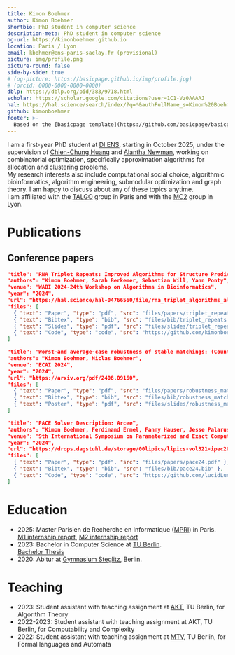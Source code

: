 ```yaml
---
title: Kimon Boehmer
author: Kimon Boehmer
shortbio: PhD student in computer science
description-meta: PhD student in computer science
og-url: https://kimonboehmer.github.io
location: Paris / Lyon
email: kbohmer@ens-paris-saclay.fr (provisional)
picture: img/profile.png
picture-round: false
side-by-side: true
# (og-picture: https://basicpage.github.io/img/profile.jpg)
# (orcid: 0000-0000-0000-0000)
dblp: https://dblp.org/pid/383/9718.html
scholar: https://scholar.google.com/citations?user=1C1-Vz0AAAAJ
hal: https://hal.science/search/index/?q=*&authFullName_s=Kimon%20Boehmer
github: kimonboehmer
footer: >-
  Based on the [basicpage template](https://github.com/basicpage/basicpage.github.io) by Yannick Forster and Théo Winterhalter.
---
```


I am a first-year PhD student at [DI ENS](https://www.di.ens.fr/), starting in October 2025, <!--and [LIP Lyon](https://www.ens-lyon.fr/LIP/)--> under the supervision of [Chien-Chung Huang](https://www.di.ens.fr/~cchuang/) and [Alantha Newman](https://pagesperso.g-scop.grenoble-inp.fr/~newmana/), working on combinatorial optimization, specifically approximation algorithms for allocation and clustering problems.  
My research interests also include computational social choice, algorithmic bioinformatics, algorithm engineering, submodular optimization and graph theory.
I am happy to discuss about any of these topics anytime.  
I am affiliated with the [TALGO](https://www.di.ens.fr/talgo) group in Paris and with the [MC2](https://www.ens-lyon.fr/LIP/MC2/) group in Lyon.  


# Publications

## Conference papers

``` json {.paper}
"title": "RNA Triplet Repeats: Improved Algorithms for Structure Prediction and Interactions",
"authors": "Kimon Boehmer, Sarah Berkemer, Sebastian Will, Yann Ponty",
"venue": "WABI 2024-24th Workshop on Algorithms in Bioinformatics",
"year": "2024",
"url": "https://hal.science/hal-04766560/file/rna_triplet_algorithms_almob-5.pdf",
"files": [
  { "text": "Paper", "type": "pdf", "src": "files/papers/triplet_repeats.pdf" },
  { "text": "Bibtex", "type": "bib", "src": "files/bib/triplet_repeats.bib" },
  { "text": "Slides", "type": "pdf", "src": "files/slides/triplet_repeats_slides.pdf" },
  { "text": "Code", "type": "code", "src": "https://github.com/kimonboehmer/soupfold" }
]
```
``` json {.paper}
"title": "Worst-and average-case robustness of stable matchings: (Counting) complexity and experiments",
"authors": "Kimon Boehmer, Niclas Boehmer",
"venue": "ECAI 2024",
"year": "2024",
"url": "https://arxiv.org/pdf/2408.09160",
"files": [
  { "text": "Paper", "type": "pdf", "src": "files/papers/robustness_matchings.pdf" },
  { "text": "Bibtex", "type": "bib", "src": "files/bib/robustness_matchings.bib" },
  { "text": "Poster", "type": "pdf", "src": "files/slides/robustness_matchings_poster.pdf" }
]
```

``` json {.paper}
"title": "PACE Solver Description: Arcee",
"authors": "Kimon Boehmer, Ferdinand Ermel, Fanny Hauser, Jesse Palarus",
"venue": "9th International Symposium on Parameterized and Exact Computation (IPEC 2024)",
"year": "2024",
"url": "https://drops.dagstuhl.de/storage/00lipics/lipics-vol321-ipec2024/LIPIcs.IPEC.2024.33/LIPIcs.IPEC.2024.33.pdf",
"files": [
  { "text": "Paper", "type": "pdf", "src": "files/papers/pace24.pdf" },
  { "text": "Bibtex", "type": "bib", "src": "files/bib/pace24.bib" },
  { "text": "Code", "type": "code", "src": "https://github.com/lucidLuckylee/pace_2024" }
]
```

<!--## Talks  https://github.com/f-erm/CliqueCoverBasedVertexCoverSolver

``` json {.papers}
{
  "title": "Talk 1",
  "authors": "Templato Urnehm",
  "venue": "My room"
},
{
  "title": "Secret talk",
  "authors": "Templato Urnehm",
  "year": "1990"
},
{
  "title": "Talk 3",
  "authors": "Templato Urnehm",
  "venue": "Don't remember…",
  "year": "???"
}
```-->

# Education

- 2025: Master Parisien de Recherche en Informatique ([MPRI](https://mpri-master.ens.fr/)) in Paris.  
[M1 internship report](files/theses/Internship_Report_T4.pdf), [M2 internship report](files/theses/internship_report_kimon_boehmer.pdf)
- 2023: Bachelor in Computer Science at [TU Berlin](https://www.tu.berlin).  
[Bachelor Thesis](files/theses/Abschlussarbeit.pdf)
- 2020: Abitur at [Gymnasium Steglitz](https://www.gymnasiumsteglitz.de), Berlin.

# Teaching

- 2023: Student assistant with teaching assignment at [AKT](https://www.tu.berlin/akt), TU Berlin, for Algorithm Theory
- 2022-2023: Student assistant with teaching assignment at AKT, TU Berlin, for Computability and Complexity
- 2022: Student assistant with teaching assignment at [MTV](https://www.tu.berlin/mtv), TU Berlin, for Formal languages and Automata


<!--# Community service

- 32 reviews for Journal of Awesomeness.
- 1 review for a cool conference.
- PC member of the journal of my school.-->
